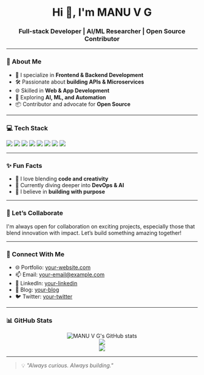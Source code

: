 <h1 align="center">Hi 👋, I'm MANU V G</h1>
<h3 align="center">Full-stack Developer | AI/ML Researcher | Open Source Contributor</h3>

---

### 🚀 About Me

- 🔧 I specialize in **Frontend & Backend Development**
- 🛠️ Passionate about **building APIs & Microservices**
- 🌐 Skilled in **Web & App Development**
- 🤖 Exploring **AI, ML, and Automation**
- 📦 Contributor and advocate for **Open Source**

---

### 💻 Tech Stack

<p>
  <img src="https://img.shields.io/badge/-C-00599C?style=flat-square&logo=c&logoColor=white" />
  <img src="https://img.shields.io/badge/-C++-00599C?style=flat-square&logo=c%2B%2B&logoColor=white" />
  <img src="https://img.shields.io/badge/-Java-007396?style=flat-square&logo=java&logoColor=white" />
  <img src="https://img.shields.io/badge/-Python-3776AB?style=flat-square&logo=python&logoColor=white" />
  <img src="https://img.shields.io/badge/-React-61DAFB?style=flat-square&logo=react&logoColor=black" />
  <img src="https://img.shields.io/badge/-JavaScript-F7DF1E?style=flat-square&logo=javascript&logoColor=black" />
  <img src="https://img.shields.io/badge/-HTML5-E34F26?style=flat-square&logo=html5&logoColor=white" />
  <img src="https://img.shields.io/badge/-CSS3-1572B6?style=flat-square&logo=css3&logoColor=white" />
</p>

---

### ✨ Fun Facts

- 🎨 I love blending **code and creativity**
- 🌱 Currently diving deeper into **DevOps & AI**
- 🎯 I believe in **building with purpose**

---

### 🤝 Let’s Collaborate

I'm always open for collaboration on exciting projects, especially those that blend innovation with impact. Let’s build something amazing together!

---

### 🔗 Connect With Me

<!-- Add your links below -->

- 🌐 Portfolio: [your-website.com](#)
- 📫 Email: [your-email@example.com](#)
- 💼 LinkedIn: [your-linkedin](#)
- 📝 Blog: [your-blog](#)
- 🐦 Twitter: [your-twitter](#)

---

### 📊 GitHub Stats

<p align="center">
  <img src="https://github-readme-stats.vercel.app/api?username=manuvg&show_icons=true&theme=radical" alt="MANU V G's GitHub stats" />
  <br />
  <img src="https://github-readme-streak-stats.herokuapp.com/?user=manuvg&theme=radical" />
  <br />
  <img src="https://github-readme-stats.vercel.app/api/top-langs/?username=manuvg&layout=compact&theme=radical" />
</p>

---

> 💡 _"Always curious. Always building."_

